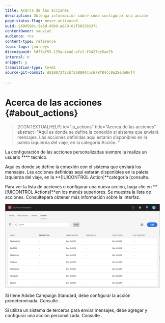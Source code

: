 ```yaml
---
title: Acerca de las acciones
description: Obtenga información sobre cómo configurar una acción
page-status-flag: never-activated
uuid: 269d590c-5a6d-40b9-a879-02f5033863fc
contentOwner: sauviat
audience: rns
content-type: reference
topic-tags: journeys
discoiquuid: 5df34f55-135a-4ea8-afc2-f9427ce5ae7b
internal: n
snippet: y
translation-type: tm+mt
source-git-commit: d018072f2cbf2b8804c5c678f84cc8e25e3e86f4

---
```



# Acerca de las acciones {#about_actions}

>[!CONTEXTUALHELP]
>id=&quot;jo_actions&quot;
>title=&quot;Acerca de las acciones&quot;
>abstract=&quot;Aquí es donde se define la conexión al sistema que enviará mensajes. Las acciones definidas aquí estarán disponibles en la paleta izquierda del viaje, en la categoría Acción. &quot;

La configuración de las acciones personalizadas siempre la realiza un usuario **** técnico.

Aquí es donde se define la conexión con el sistema que enviará los mensajes. Las acciones definidas aquí estarán disponibles en la paleta izquierda del viaje, en la **[!UICONTROL Action]**categoría (consulte[](../building-journeys/about-action-activities.md).

Para ver la lista de acciones o configurar una nueva acción, haga clic en **[!UICONTROL Actions]**en los menús superiores. Se muestra la lista de acciones. Consulte[](../about/user-interface.md)para obtener más información sobre la interfaz.

![](../assets/custom1.png)

Si tiene Adobe Campaign Standard, debe configurar la acción predeterminada. Consulte [](../action/working-with-adobe-campaign.md).

Si utiliza un sistema de terceros para enviar mensajes, debe agregar y configurar una acción personalizada. Consulte [](../action/about-custom-action-configuration.md).
